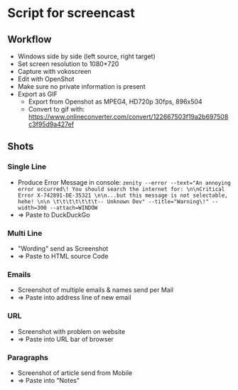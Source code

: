 # Script for screencast

## Workflow

- Windows side by side (left source, right target)
- Set screen resolution to 1080\*720
- Capture with vokoscreen
- Edit with OpenShot
- Make sure no private information is present
- Export as GIF
  - Export from Openshot as MPEG4, HD720p 30fps, 896x504
  - Convert to gif with:
    https://www.onlineconverter.com/convert/122667503f19a2b697508c3f95d9a427ef

## Shots

### Single Line

- Produce Error Message in console:
  `zenity --error --text="An annoying error occurred\! You should search the internet for: \n\nCritical Error X-742891-DE-35321 \n\n...but this message is not selectable, hehe! \n\n \t\t\t\t\t\t\t-- Unknown Dev" --title="Warning\!" --width=300 --attach=WINDOW`
- => Paste to DuckDuckGo

### Multi Line

- "Wording" send as Screenshot
- => Paste to HTML source Code

### Emails

- Screenshot of multiple emails & names send per Mail
- => Paste into address line of new email

### URL

- Screenshot with problem on website
- => Paste into URL bar of browser

### Paragraphs

- Screenshot of article send from Mobile
- => Paste into "Notes"
